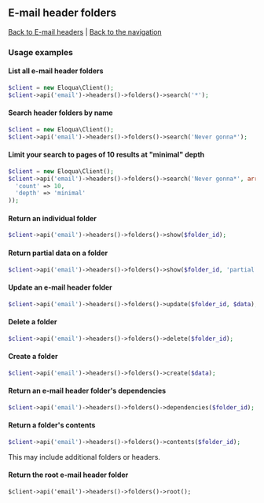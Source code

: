 ## E-mail header folders
[Back to E-mail headers](../headers.md) | [Back to the navigation](../../index.md)

### Usage examples

#### List all e-mail header folders
```php
$client = new Eloqua\Client();
$client->api('email')->headers()->folders()->search('*');
```

#### Search header folders by name
```php
$client = new Eloqua\Client();
$client->api('email')->headers()->folders()->search('Never gonna*');
```

#### Limit your search to pages of 10 results at "minimal" depth
```php
$client = new Eloqua\Client();
$client->api('email')->headers()->folders()->search('Never gonna*', array(
  'count' => 10,
  'depth' => 'minimal'
));
```

#### Return an individual folder
```php
$client->api('email')->headers()->folders()->show($folder_id);
```

#### Return partial data on a folder
```php
$client->api('email')->headers()->folders()->show($folder_id, 'partial');
```

#### Update an e-mail header folder
```php
$client->api('email')->headers()->folders()->update($folder_id, $data);
```

#### Delete a folder
```php
$client->api('email')->headers()->folders()->delete($folder_id);
```

#### Create a folder
```php
$client->api('email')->headers()->folders()->create($data);
```

#### Return an e-mail header folder's dependencies
```php
$client->api('email')->headers()->folders()->dependencies($folder_id);
```

#### Return a folder's contents
```php
$client->api('email')->headers()->folders()->contents($folder_id);
```
This may include additional folders or headers.

#### Return the root e-mail header folder
```
$client->api('email')->headers()->folders()->root();
```
